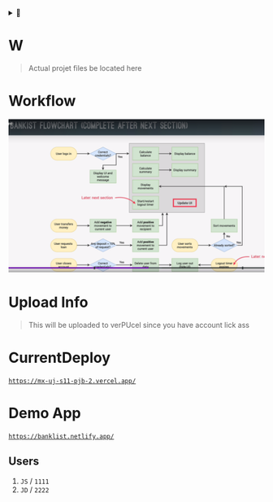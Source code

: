 <details>
<summary> 👃 </summary>
<img src="https://i.postimg.cc/cJDxX85S/image.png" width="300%">
</details>

# W

> Actual projet files be located here

# Workflow

![](./image.png)

# Upload Info

> This will be uploaded to verPUcel since you have account lick ass

# CurrentDeploy

[`https://mx-uj-s11-pjb-2.vercel.app/`](https://mx-uj-s11-pjb-2.vercel.app/)

# Demo App

[`https://banklist.netlify.app/`](https://banklist.netlify.app/)

## Users

1. `JS` / `1111`
2. `JD` / `2222`
